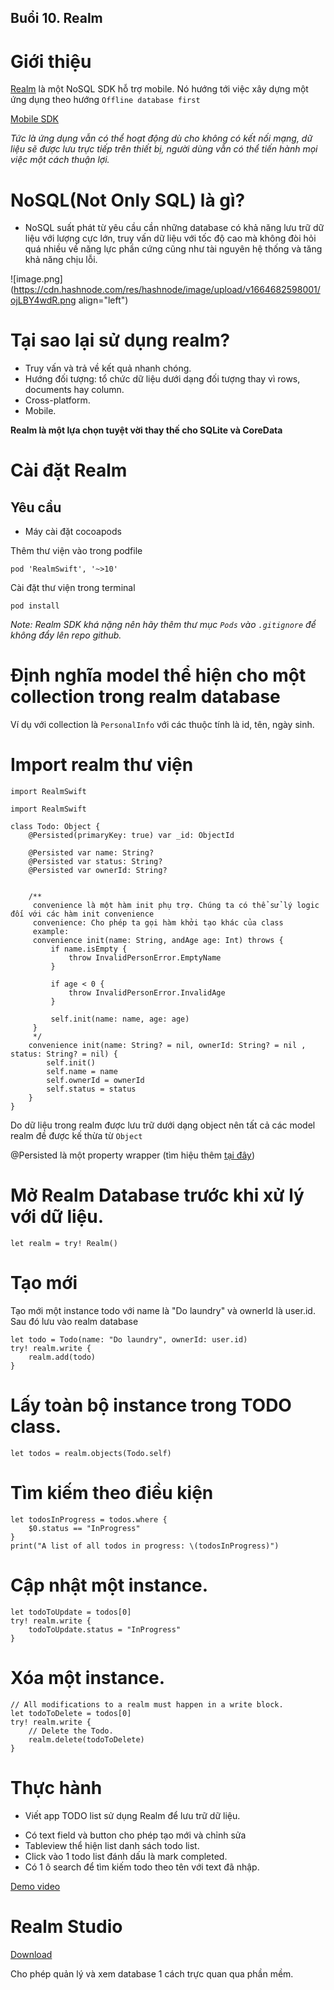 ## Buổi 10. Realm

# Giới thiệu
[Realm](https://realm.io/realm-swift/) là một NoSQL SDK hỗ trợ mobile. Nó hướng tới việc xây dựng một ứng dụng theo hướng `Offline database first`

[Mobile SDK](https://www.mongodb.com/docs/realm/sdk/?_ga=2.23422522.1662947649.1664682350-1345446057.1661589982&_gac=1.194310751.1663169459.Cj0KCQjw94WZBhDtARIsAKxWG--O0m2GSyHY1IGZRS1l9bSUrRBgb5M8L0MBq1IV94dcPep_9BQmCDYaAs92EALw_wcB)

*Tức là ứng dụng vẫn có thể hoạt động dù cho không có kết nối mạng, dữ liệu sẽ được lưu trực tiếp trên thiết bị, người dùng vẫn có thể tiến hành mọi việc một cách thuận lợi.*

# NoSQL(Not Only SQL) là gì?

- NoSQL suất phát từ yêu cầu cần những database có khả năng lưu trữ dữ liệu với lượng cực lớn, truy vấn dữ liệu với tốc độ cao mà không đòi hỏi quá nhiều về năng lực phần cứng cũng như tài nguyên hệ thống và tăng khả năng chịu lỗi.

![image.png](https://cdn.hashnode.com/res/hashnode/image/upload/v1664682598001/ojLBY4wdR.png align="left")

# Tại sao lại sử dụng realm?

- Truy vấn và trả về kết quả nhanh chóng.
- Hướng đối tượng: tổ chức dữ liệu dưới dạng đối tượng thay vì rows, documents hay column.
- Cross-platform.
- Mobile.

**Realm là một lựa chọn tuyệt vời thay thế cho SQLite và CoreData**

# Cài đặt Realm
## Yêu cầu
- Máy cài đặt cocoapods

Thêm thư viện vào trong podfile

```
pod 'RealmSwift', '~>10'
```

Cài đặt thư viện trong terminal

```
pod install
```

*Note: Realm SDK khá nặng nên hãy thêm thư mục `Pods` vào `.gitignore` để không đẩy lên repo github.*

# Định nghĩa model thể hiện cho một collection trong realm database

Ví dụ với collection là `PersonalInfo` với các thuộc tính là id, tên, ngày sinh.

# Import realm thư viện

```
import RealmSwift
```


```
import RealmSwift

class Todo: Object {
    @Persisted(primaryKey: true) var _id: ObjectId
    
    @Persisted var name: String?
    @Persisted var status: String?
    @Persisted var ownerId: String?
    
    
    /**
     convenience là một hàm init phụ trợ. Chúng ta có thể sử lý logic đối với các hàm init convenience
     convenience: Cho phép ta gọi hàm khởi tạo khác của class
     example:
     convenience init(name: String, andAge age: Int) throws {
         if name.isEmpty {
             throw InvalidPersonError.EmptyName
         }
         
         if age < 0 {
             throw InvalidPersonError.InvalidAge
         }
         
         self.init(name: name, age: age)
     }
     */
    convenience init(name: String? = nil, ownerId: String? = nil , status: String? = nil) {
        self.init()
        self.name = name
        self.ownerId = ownerId
        self.status = status
    }
}
```

Do  dữ liệu trong realm được lưu trữ dưới dạng object nên tất cả các model realm đề được kế thừa từ `Object`

@Persisted là một property wrapper (tìm hiệu thêm [tại đây](https://viblo.asia/p/tim-hieu-ve-property-wrapper-trong-swift-djeZ1P1QKWz))


# Mở Realm Database trước khi xử lý với dữ liệu.

```
let realm = try! Realm()
```

# Tạo mới

Tạo mới một instance todo với name là "Do laundry" và ownerId là user.id. Sau đó lưu vào realm database
```
let todo = Todo(name: "Do laundry", ownerId: user.id)
try! realm.write {
    realm.add(todo)
}
```

# Lấy toàn bộ instance trong TODO class.

```
let todos = realm.objects(Todo.self)
```

# Tìm kiếm theo điều kiện

```
let todosInProgress = todos.where {
    $0.status == "InProgress"
}
print("A list of all todos in progress: \(todosInProgress)")
```
# Cập nhật một instance.

```
let todoToUpdate = todos[0]
try! realm.write {
    todoToUpdate.status = "InProgress"
}
```

# Xóa một instance.

```
// All modifications to a realm must happen in a write block.
let todoToDelete = todos[0]
try! realm.write {
    // Delete the Todo.
    realm.delete(todoToDelete)
}
```

# Thực hành

- Viết app TODO list sử dụng Realm để lưu trữ dữ liệu.
+ Có text field và button cho phép tạo mới và chỉnh sửa
+ Tableview thể hiện list danh sách todo list.
+ Click vào 1 todo list đánh dấu là mark completed.
+ Có 1 ô search để tìm kiếm todo theo tên với text đã nhập.

[Demo video](https://drive.google.com/drive/u/0/folders/1K-LZapivbx-3VrYZHRhnFZkspFHd4xdf)

# Realm Studio
[Download](https://www.mongodb.com/docs/realm-legacy/products/realm-studio.html#download-studio)

Cho phép quản lý và xem database 1 cách trực quan qua phần mềm.